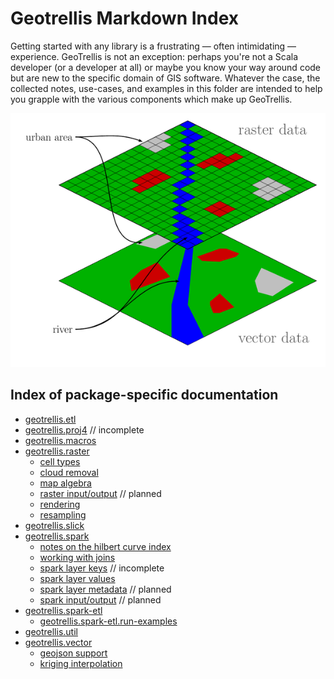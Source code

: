 # Geotrellis Markdown Index

Getting started with any library is a frustrating — often intimidating —
experience. GeoTrellis is not an exception: perhaps you're not a Scala
developer (or a developer at all) or maybe you know your way around code
but are new to the specific domain of GIS software. Whatever the case,
the collected notes, use-cases, and examples in this folder are intended
to help you grapple with the various components which make up
GeoTrellis.


![Raster vs Vector](./img/596px-Raster_vector_tikz.png)

## Index of package-specific documentation

- [geotrellis.etl](etl/etl-intro.md)
- [geotrellis.proj4](proj4/proj4-intro.md) // incomplete
- [geotrellis.macros](macros/macros-intro.md)
- [geotrellis.raster](raster/raster-intro.md)
  - [cell types](raster/celltype.md)
  - [cloud removal](raster/cloud-removal.md)
  - [map algebra](raster/map-algebra.md)
  - [raster input/output](raster/raster-io.md) // planned
  - [rendering](raster/rendering.md)
  - [resampling](raster/resampling.md)
- [geotrellis.slick](spark/slick-intro.md)
- [geotrellis.spark](spark/spark-intro.md)
  - [notes on the hilbert curve index](spark/hilbert-index.md)
  - [working with joins](spark/spark-joins.md)
  - [spark layer keys](spark/spark-keys.md) // incomplete
  - [spark layer values](spark/spark-values.md)
  - [spark layer metadata](spark/spark-metadata.md) // planned
  - [spark input/output](spark/spark-io.md) // planned
- [geotrellis.spark-etl](spark-etl/spark-etl-intro.md)
  - [geotrellis.spark-etl.run-examples](spark-etl/spark-etl-run-examples.md)
- [geotrellis.util](util/util-intro.md)
- [geotrellis.vector](vector/vector-intro.md)
  - [geojson support](vector/geojson-support.md)
  - [kriging interpolation](vector/kriging-interpolation.md)
